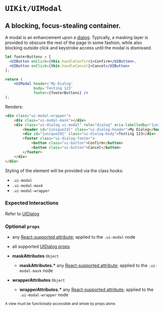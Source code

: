 # `UIKit/UIModal`
## A blocking, focus-stealing container.

A modal is an enhancement upon a [dialog](../UIDialog/spec.md). Typically, a masking layer is provided to obscure the rest of the page in some fashion, while also blocking outside click and keystroke access until the modal is dismissed.

```jsx
let footerButtons = [
  <UIButton onClick={this.handleConfirm}>Confirm</UIButton>,
  <UIButton onClick={this.handleCancel}>Cancel</UIButton>
];

return (
    <UIModal header='My Dialog'
             body='Testing 123'
             footer={footerButtons} />
);
```

Renders:

```html
<div class="ui-modal-wrapper">
    <div class="ui-modal-mask"></div>
    <div class="ui-dialog ui-modal" role="dialog" aria-labelledby="{uniqueId}" aria-describedby="{uniqueId}" tabindex="0">
        <header id="{uniqueId}" class="ui-dialog-header">My Dialog</header>
        <div id="{uniqueId}" class="ui-dialog-body">Testing 123</div>
        <footer class="ui-dialog-footer">
            <button class="ui-button">Confirm</button>
            <button class="ui-button">Cancel</button>
        </footer>
    </div>
</div>
```

Styling of the element will be provided via the class hooks:

- `.ui-modal`
- `.ui-modal-mask`
- `.ui-modal-wrapper`


### Expected Interactions

Refer to [UIDialog](../UIDialog/spec.md)


### Optional `props`

- any [React-supported attribute](https://facebook.github.io/react/docs/tags-and-attributes.html#html-attributes); applied to the `.ui-modal` node

- all supported [UIDialog props](../UIDialog/spec.md)

- **maskAttributes** `Object`
    - **maskAttributes.\***
      any [React-supported attribute](https://facebook.github.io/react/docs/tags-and-attributes.html#html-attributes); applied to the `.ui-modal-mask` node

- **wrapperAttributes** `Object`
    - **wrapperAttributes.\***
      any [React-supported attribute](https://facebook.github.io/react/docs/tags-and-attributes.html#html-attributes); applied to the `.ui-modal-wrapper` node


<sub>A view must be functionally-accessible and whole by props alone.</sub>

